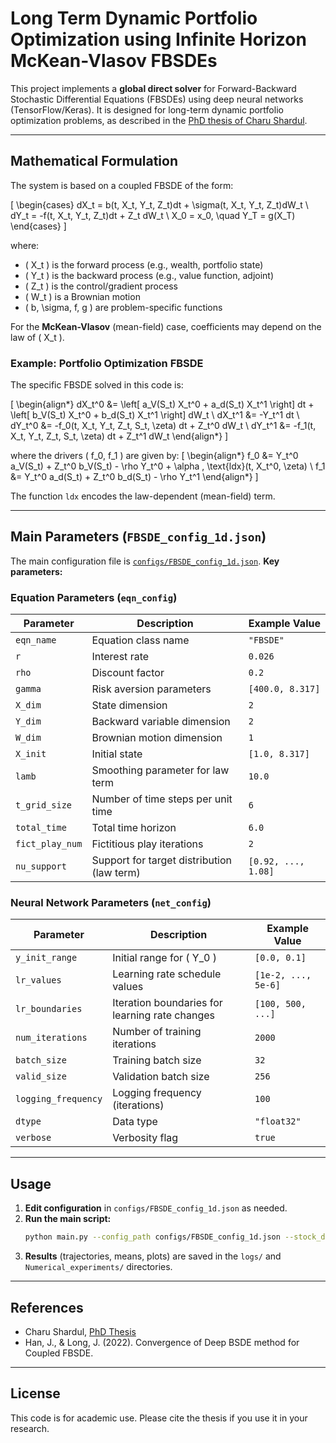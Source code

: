 # Long Term Dynamic Portfolio Optimization using Infinite Horizon McKean-Vlasov FBSDEs

This project implements a **global direct solver** for Forward-Backward Stochastic Differential Equations (FBSDEs) using deep neural networks (TensorFlow/Keras). It is designed for long-term dynamic portfolio optimization problems, as described in the [PhD thesis of Charu Shardul](https://theses.hal.science/tel-04627360v1).

---

## Mathematical Formulation

The system is based on a coupled FBSDE of the form:

\[
\begin{cases}
dX_t = b(t, X_t, Y_t, Z_t)dt + \sigma(t, X_t, Y_t, Z_t)dW_t \\
dY_t = -f(t, X_t, Y_t, Z_t)dt + Z_t dW_t \\
X_0 = x_0, \quad Y_T = g(X_T)
\end{cases}
\]

where:
- \( X_t \) is the forward process (e.g., wealth, portfolio state)
- \( Y_t \) is the backward process (e.g., value function, adjoint)
- \( Z_t \) is the control/gradient process
- \( W_t \) is a Brownian motion
- \( b, \sigma, f, g \) are problem-specific functions

For the **McKean-Vlasov** (mean-field) case, coefficients may depend on the law of \( X_t \).

### Example: Portfolio Optimization FBSDE

The specific FBSDE solved in this code is:

\[
\begin{align*}
dX_t^0 &= \left[ a_V(S_t) X_t^0 + a_d(S_t) X_t^1 \right] dt + \left[ b_V(S_t) X_t^0 + b_d(S_t) X_t^1 \right] dW_t \\
dX_t^1 &= -Y_t^1 dt \\
dY_t^0 &= -f_0(t, X_t, Y_t, Z_t, S_t, \zeta) dt + Z_t^0 dW_t \\
dY_t^1 &= -f_1(t, X_t, Y_t, Z_t, S_t, \zeta) dt + Z_t^1 dW_t
\end{align*}
\]

where the drivers \( f_0, f_1 \) are given by:
\[
\begin{align*}
f_0 &= Y_t^0 a_V(S_t) + Z_t^0 b_V(S_t) - \rho Y_t^0 + \alpha \, \text{ldx}(t, X_t^0, \zeta) \\
f_1 &= Y_t^0 a_d(S_t) + Z_t^0 b_d(S_t) - \rho Y_t^1
\end{align*}
\]

The function `ldx` encodes the law-dependent (mean-field) term.

---

## Main Parameters (`FBSDE_config_1d.json`)

The main configuration file is [`configs/FBSDE_config_1d.json`](configs/FBSDE_config_1d.json). **Key parameters:**

### Equation Parameters (`eqn_config`)
| Parameter         | Description                                      | Example Value         |
|-------------------|--------------------------------------------------|----------------------|
| `eqn_name`        | Equation class name                              | `"FBSDE"`            |
| `r`               | Interest rate                                    | `0.026`              |
| `rho`             | Discount factor                                  | `0.2`                |
| `gamma`           | Risk aversion parameters                         | `[400.0, 8.317]`     |
| `X_dim`           | State dimension                                  | `2`                  |
| `Y_dim`           | Backward variable dimension                      | `2`                  |
| `W_dim`           | Brownian motion dimension                        | `1`                  |
| `X_init`          | Initial state                                    | `[1.0, 8.317]`       |
| `lamb`            | Smoothing parameter for law term                 | `10.0`               |
| `t_grid_size`     | Number of time steps per unit time               | `6`                  |
| `total_time`      | Total time horizon                               | `6.0`                |
| `fict_play_num`   | Fictitious play iterations                       | `2`                  |
| `nu_support`      | Support for target distribution (law term)       | `[0.92, ..., 1.08]`  |

### Neural Network Parameters (`net_config`)
| Parameter         | Description                                      | Example Value         |
|-------------------|--------------------------------------------------|----------------------|
| `y_init_range`    | Initial range for \( Y_0 \)                      | `[0.0, 0.1]`         |
| `lr_values`       | Learning rate schedule values                    | `[1e-2, ..., 5e-6]`  |
| `lr_boundaries`   | Iteration boundaries for learning rate changes   | `[100, 500, ...]`    |
| `num_iterations`  | Number of training iterations                    | `2000`               |
| `batch_size`      | Training batch size                              | `32`                 |
| `valid_size`      | Validation batch size                            | `256`                |
| `logging_frequency`| Logging frequency (iterations)                  | `100`                |
| `dtype`           | Data type                                        | `"float32"`          |
| `verbose`         | Verbosity flag                                   | `true`               |

---

## Usage

1. **Edit configuration** in `configs/FBSDE_config_1d.json` as needed.
2. **Run the main script:**
   ```bash
   python main.py --config_path configs/FBSDE_config_1d.json --stock_data Data_files/b_and_sig.json --exp_name my_experiment
   ```
3. **Results** (trajectories, means, plots) are saved in the `logs/` and `Numerical_experiments/` directories.

---

## References

- Charu Shardul, [PhD Thesis](https://theses.hal.science/tel-04627360v1)
- Han, J., & Long, J. (2022). Convergence of Deep BSDE method for Coupled FBSDE.

---

## License

This code is for academic use. Please cite the thesis if you use it in your research.
